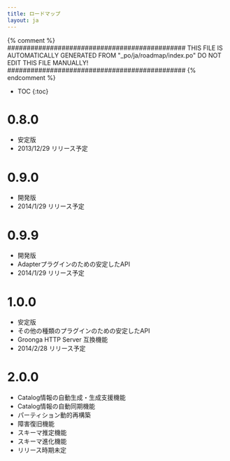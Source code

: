```yaml
---
title: ロードマップ
layout: ja
---
```


{% comment %}
##############################################
  THIS FILE IS AUTOMATICALLY GENERATED FROM
  "_po/ja/roadmap/index.po"
  DO NOT EDIT THIS FILE MANUALLY!
##############################################
{% endcomment %}


* TOC
{:toc}

# 0.8.0

  * 安定版
  * 2013/12/29 リリース予定

# 0.9.0

  * 開発版
  * 2014/1/29 リリース予定

# 0.9.9

  * 開発版
  * Adapterプラグインのための安定したAPI
  * 2014/1/29 リリース予定

# 1.0.0

  * 安定版
  * その他の種類のプラグインのための安定したAPI
  * Groonga HTTP Server 互換機能
  * 2014/2/28 リリース予定

# 2.0.0

  * Catalog情報の自動生成・生成支援機能
  * Catalog情報の自動同期機能
  * パーティション動的再構築
  * 障害復旧機能
  * スキーマ推定機能
  * スキーマ進化機能
  * リリース時期未定
